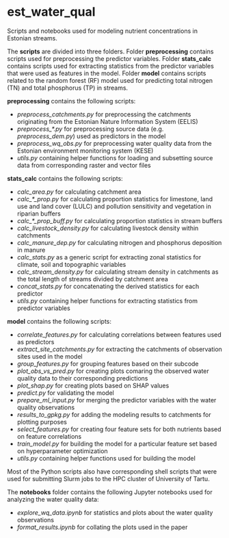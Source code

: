 # est_water_qual

Scripts and notebooks used for modeling nutrient concentrations in Estonian streams.

The **scripts** are divided into three folders. Folder **preprocessing** contains scripts used for preprocessing the predictor variables. Folder **stats_calc** contains scripts used for extracting statistics from the predictor variables that were used as features in the model. Folder **model** contains scripts related to the random forest (RF) model used for predicting total nitrogen (TN) and total phosphorus (TP) in streams.

**preprocessing** contains the following scripts:
* *preprocess_catchments.py* for preprocessing the catchments originating from the Estonian Nature Information System (EELIS)
* *preprocess_\*.py* for preprocessing source data (e.g. *preprocess_dem.py*) used as predictors in the model
* *preprocess_wq_obs.py* for preprocessing water quality data from the Estonian environment monitoring system (KESE)
* *utils.py* containing helper functions for loading and subsetting source data from corresponding raster and vector files

**stats_calc** contains the following scripts:
* *calc_area.py* for calculating catchment area
* *calc_\*_prop.py* for calculating proportion statistics for limestone, land use and land cover (LULC) and pollution sensitivity and vegetation in riparian buffers
* *calc_\*_prop_buff.py* for calculating proportion statistics in stream buffers
* *calc_livestock_density.py* for calculating livestock density within catchments
* *calc_manure_dep.py* for calculating nitrogen and phosphorus deposition in manure
* *calc_stats.py* as a generic script for extracting zonal statistics for climate, soil and topographic variables
* *calc_stream_density.py* for calculating stream density in catchments as the total length of streams divided by catchment area
* *concat_stats.py* for concatenating the derived statistics for each predictor
* *utils.py* containing helper functions for extracting statistics from predictor variables

**model** contains the following scripts:
* *correlate_features.py* for calculating correlations between features used as predictors
* *extract_site_catchments.py* for extracting the catchments of observation sites used in the model
* *group_features.py* for grouping features based on their subcode
* *plot_obs_vs_pred.py* for creating plots comaring the observed water quality data to their corresponding predictions
* *plot_shap.py* for creating plots based on SHAP values
* *predict.py* for validating the model
* *prepare_ml_input.py* for merging the predictor variables with the water quality observations
* *results_to_gpkg.py* for adding the modeling results to catchments for plotting purposes
* *select_features.py* for creating four feature sets for both nutrients based on feature correlations
* *train_model.py* for building the model for a particular feature set based on hyperparameter optimization
* *utils.py* containing helper functions used for building the model

Most of the Python scripts also have corresponding shell scripts that were used for submitting Slurm jobs to the HPC cluster of University of Tartu.

The **notebooks** folder contains the following Jupyter notebooks used for analyzing the water quality data:
* *explore_wq_data.ipynb* for statistics and plots about the water quality observations
* *format_results.ipynb* for collating the plots used in the paper
